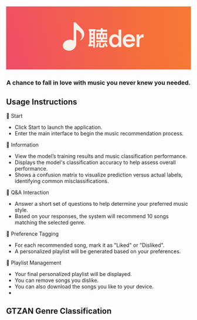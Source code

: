 ![image](https://github.com/AndyXu66/MLfinal/blob/main/image/initial_screen_md.png)

<h3 align="center">
    <p>A chance to fall in love with music you never knew you needed.</p>
</h3>

## Usage Instructions
🔘 Start
- Click Start to launch the application.
- Enter the main interface to begin the music recommendation process.

🔘 Information
- View the model’s training results and music classification performance.
- Displays the model's classification accuracy to help assess overall performance.
- Shows a confusion matrix to visualize prediction versus actual labels, identifying common misclassifications.

🔘 Q&A Interaction
- Answer a short set of questions to help determine your preferred music style.
- Based on your responses, the system will recommend 10 songs matching the selected genre.

🔘 Preference Tagging
- For each recommended song, mark it as "Liked" or "Disliked".
- A personalized playlist will be generated based on your preferences.

🔘 Playlist Management
- Your final personalized playlist will be displayed.
- You can remove songs you dislike.
- You can also download the songs you like to your device.
- 
## GTZAN Genre Classification

